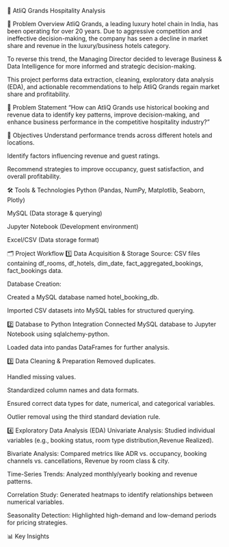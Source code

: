 🏨 AtliQ Grands Hospitality Analysis

📌 Problem Overview
AtliQ Grands, a leading luxury hotel chain in India, has been operating for over 20 years. Due to aggressive competition and ineffective decision-making, the company has seen a decline in market share and revenue in the luxury/business hotels category.

To reverse this trend, the Managing Director decided to leverage Business & Data Intelligence for more informed and strategic decision-making.

This project performs data extraction, cleaning, exploratory data analysis (EDA), and actionable recommendations to help AtliQ Grands regain market share and profitability.

🎯 Problem Statement
“How can AtliQ Grands use historical booking and revenue data to identify key patterns, improve decision-making, and enhance business performance in the competitive hospitality industry?”

🎯 Objectives
Understand performance trends across different hotels and locations.

Identify factors influencing revenue and guest ratings.

Recommend strategies to improve occupancy, guest satisfaction, and overall profitability.

🛠️ Tools & Technologies
Python (Pandas, NumPy, Matplotlib, Seaborn, Plotly)

MySQL (Data storage & querying)

Jupyter Notebook (Development environment)

Excel/CSV (Data storage format)

🗂 Project Workflow
1️⃣ Data Acquisition & Storage
Source: CSV files containing df_rooms, df_hotels, dim_date, fact_aggregated_bookings, fact_bookings data.

Database Creation:

Created a MySQL database named hotel_booking_db.

Imported CSV datasets into MySQL tables for structured querying.

2️⃣ Database to Python Integration
Connected MySQL database to Jupyter Notebook using sqlalchemy-python.

Loaded data into pandas DataFrames for further analysis.

3️⃣ Data Cleaning & Preparation
Removed duplicates.

Handled missing values.

Standardized column names and data formats.

Ensured correct data types for date, numerical, and categorical variables.

Outlier removal using the third standard deviation rule.

4️⃣ Exploratory Data Analysis (EDA)
Univariate Analysis: Studied individual variables (e.g., booking status, room type distribution,Revenue Realized).

Bivariate Analysis: Compared metrics like ADR vs. occupancy, booking channels vs. cancellations, Revenue by room class & city.

Time-Series Trends: Analyzed monthly/yearly booking and revenue patterns.

Correlation Study: Generated heatmaps to identify relationships between numerical variables.

Seasonality Detection: Highlighted high-demand and low-demand periods for pricing strategies.

📊 Key Insights
